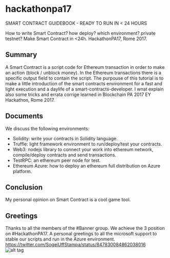 # hackathonpa17
SMART CONTRACT GUIDEBOOK - READY TO RUN IN < 24 HOURS

How to write Smart Contract? how deploy? which environment? private testnet? 
Make Smart Contract in \<24h. HackathonPA17, Rome 2017.

## Summary
A Smart Contract is a script code for Ethereum transaction in order to make an action (block / unblock money). 
In the Ethereum transactions there is a specific output field to contain the script.
The purpouse of this tutorial is to make a little introduction of the smart contracts environment for a fast and light execution and a daylife of a smart-contracts-developer.
I wnat explain also some tricks and errata corrige learned in Blockchain PA 2017 EY Hackathon, Rome 2017. 

## Documents
We discuss the following environments:
* Solidity: write your contracts in Solidity language.
* Truffle: light framework environment to run/deploy/test your contracts.
* Web3: nodejs library to connect your work into ethereum network, compile/deploy contracts and send transactions.
* TestRPC: an ethereum peer node for test.
* Ethereum Azure: how to deploy an ethereum full distribution on Azure platform.

## Conclusion
My personal opinion on Smart Contract is a cool game tool.

## Greetings
Thanks to all the members of the #Banner group. We achieve the 3 position on #HackathonPA17.
A personal greetings to all the microsoft support to stable our scripts and run in the Azure environment.  
https://twitter.com/SogeiUffStampa/status/847830084862038016  
![alt tag](https://pbs.twimg.com/media/C8QXZ_yXsAUuzLM.jpg:large)
